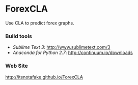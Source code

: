 # ForexCLA

Use CLA to predict forex graphs.

### Build tools
* *Sublime Text 3*:  http://www.sublimetext.com/3
* *Anaconda for Python 2.7*: http://continuum.io/downloads

### Web Site
http://itsnotafake.github.io/ForexCLA

